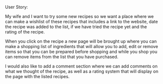 User Story:

My wife and I want to try some new recipes so we want  a place where we can make a wishlist of  these recipes that includes a link to the website, date the recipe was added to the list, if we have tried the recipe yet and the rating of the recipe.

When you click on the recipe a new page will be brought up where you can make a shopping list of ingredients that will allow you to add, edit or remove items so that you can be prepared before shopping and while you shop you can remove items from the list that you have purchased.

I would also like to add a comment section where we can add comments on what we thought of the recipe, as well as a rating system that will display on the page with the listed recipes.
